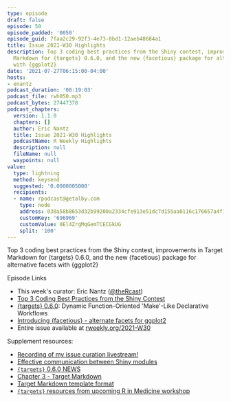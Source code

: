 ```yaml
---
type: episode
draft: false
episode: 50
episode_padded: '0050'
episode_guid: 7faa2c29-92f3-4e73-8bd1-12aeb48684a1
title: Issue 2021-W30 Highlights
description: Top 3 coding best practices from the Shiny contest, improvements in Target
  Markdown for {targets} 0.6.0, and the new {facetious} package for alternative facets
  with {ggplot2}
date: '2021-07-27T06:15:00-04:00'
hosts:
- enantz
podcast_duration: '00:19:03'
podcast_file: rwh050.mp3
podcast_bytes: 27447378
podcast_chapters:
  version: 1.1.0
  chapters: []
  author: Eric Nantz
  title: Issue 2021-W30 Highlights
  podcastName: R Weekly Highlights
  description: null
  fileName: null
  waypoints: null
value:
  type: lightning
  method: keysend
  suggested: '0.0000005000'
  recipients:
  - name: rpodcast@getalby.com
    type: node
    address: 030a58b8653d32b99200a2334cfe913e51dc7d155aa0116c176657a4f1722677a3
    customKey: '696969'
    customValue: 0El4ZrgMqGemTCECGkUG
    split: '100'
---
```

Top 3 coding best practices from the Shiny contest, improvements in
Target Markdown for {targets} 0.6.0, and the new {facetious} package for
alternative facets with {ggplot2}

Episode Links

-   This week's curator: Eric Nantz
    (<a href="https://twitter.com/thercast" rel="nofollow">@theRcast</a>)
-   <a
    href="https://blog.rstudio.com/2021/07/22/three-shiny-best-practices-seen-in-the-shiny-contest/"
    rel="nofollow">Top 3 Coding Best Practices from the Shiny Contest</a>
-   <a href="https://cran.r-project.org/package=targets"
    rel="nofollow">{targets} 0.6.0</a>: Dynamic Function-Oriented
    'Make'-Like Declarative Workflows
-   <a
    href="https://coolbutuseless.github.io/2021/07/20/introducing-facetious-alternate-facets-for-ggplot2/"
    rel="nofollow">Introducing {facetious} - alternate facets for
    ggplot2</a>
-   Entire issue available at
    <a href="https://rweekly.org/2021-W30.html"
    rel="nofollow">rweekly.org/2021-W30</a>

Supplement resources:

-   <a href="https://www.youtube.com/watch?v=cwQAwEnwq6g"
    rel="nofollow">Recording of my issue curation livestream!</a>
-   <a
    href="https://shiny.rstudio.com/articles/communicate-bet-modules.html"
    rel="nofollow">Effective communication between Shiny modules</a>
-   <a href="https://cran.r-project.org/web/packages/targets/news/news.html"
    rel="nofollow"><code>{targets}</code> 0.6.0 NEWS</a>
-   <a href="https://books.ropensci.org/targets/markdown.html"
    rel="nofollow">Chapter 3 - Target Markdown</a>
-   <a
    href="https://github.com/ropensci/targets/blob/main/inst/rmarkdown/templates/targets/skeleton/skeleton.Rmd"
    rel="nofollow">Target Markdown template format</a>
-   <a href="https://wlandau.github.io/rmedicine2021-slides/#30"
    rel="nofollow"><code>{targets}</code> resources from upcoming R in
    Medicine workshop</a>
